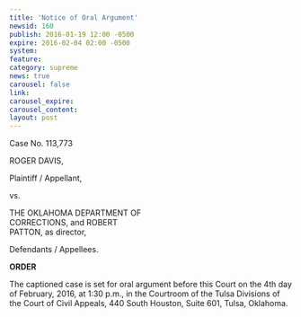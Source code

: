 ```yaml
---
title: 'Notice of Oral Argument'
newsid: 160
publish: 2016-01-19 12:00 -0500
expire: 2016-02-04 02:00 -0500
system: 
feature: 
category: supreme
news: true
carousel: false
link: 
carousel_expire: 
carousel_content: 
layout: post
---
```

<p>Case No. 113,773</p>
<p>ROGER DAVIS,</p>
<p>Plaintiff / Appellant,</p>
<p>vs.</p>
<p>THE OKLAHOMA DEPARTMENT OF<br>
CORRECTIONS, and ROBERT<br>
PATTON, as director,<p/>
<p>Defendants / Appellees.</p>
<p><strong>ORDER</strong></p>
<p>The captioned case is set for oral argument before this Court on the 4th day of February, 2016, at 1:30 p.m., in the Courtroom of the Tulsa Divisions of the Court of Civil Appeals, 440 South Houston, Suite 601, Tulsa, Oklahoma.</p>